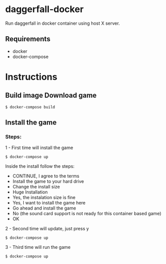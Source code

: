 # daggerfall-docker
Run daggerfall in docker container using host X server.

## Requirements
* docker
* docker-compose

# Instructions

## Build image Download game
`$ docker-compose build`

## Install the game

### Steps:

1 - First time will install the game

`$ docker-compose up`

Inside the install follow the steps:
* CONTINUE, I agree to the terms
* Install the game to your hard drive
* Change the install size
* Huge Installation
* Yes, the instalation size is fine
* Yes, I want to install the game here
* Go ahead and install the game
* No (the sound card support is not ready for this container based game)
* OK

2 - Second time will update, just press y

`$ docker-compose up`

3 - Third time will run the game

`$ docker-compose up`
